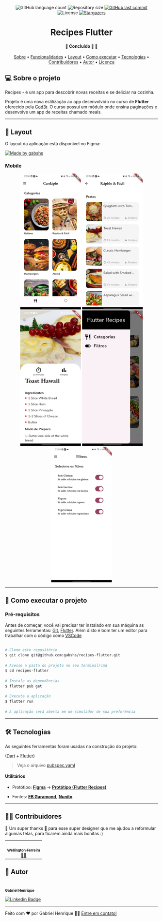 
<p align="center">
  <img alt="GitHub language count" src="https://img.shields.io/github/languages/count/gabshs/recipes-flutter?color=%2304D361">

  <img alt="Repository size" src="https://img.shields.io/github/repo-size/gabshs/recipes-flutter">
  
  <a href="https://github.com/gabshs/recipes-flutter/commits/main">
    <img alt="GitHub last commit" src="https://img.shields.io/github/last-commit/gabshs/recipes-flutter">
  </a>
    
   <img alt="License" src="https://img.shields.io/badge/license-MIT-brightgreen">
   <a href="https://github.com/gabshs/recipes-flutter/stargazers">
    <img alt="Stargazers" src="https://img.shields.io/github/stars/gabshs/recipes-flutter?style=social">
  </a>  
 
</p>
<h1 align="center">
    Recipes Flutter
</h1>

<h4 align="center"> 
	🚧  Concluído 🚀 🚧
</h4>

<p align="center">
 <a href="#-sobre-o-projeto">Sobre</a> •
 <a href="#-funcionalidades">Funcionalidades</a> •
 <a href="#-layout">Layout</a> • 
 <a href="#-como-executar-o-projeto">Como executar</a> • 
 <a href="#-tecnologias">Tecnologias</a> • 
 <a href="#-contribuidores">Contribuidores</a> • 
 <a href="#-autor">Autor</a> • 
 <a href="#user-content--licença">Licença</a>
</p>


## 💻 Sobre o projeto

Recipes - é um app para descobrir novas receitas e se deliciar na cozinha.

Projeto é uma nova estilização ao app desenvolvido no curso de **Flutter** oferecido pela [Cod3r](https://www.udemy.com/course/curso-flutter/).
O curso possui um módulo onde ensina paginações e desenvolve um app de receitas chamado meals.

---

## 🎨 Layout

O layout da aplicação está disponível no Figma:

<a href="https://www.figma.com/file/zNdIIODeN7NJ1RzVRHWDS8/Meals-Flutter?type=design&node-id=0%3A1&mode=design&t=OsTRAdfKPnLL38HF-1">
  <img alt="Made by gabshs" src="https://img.shields.io/badge/Acessar%20Layout%20-Figma-%2304D361">
</a>


### Mobile

<p align="center">
  <img alt="NextLevelWeek" title="#NextLevelWeek" src="./screenshots/categories.jpg" width="200px">
  <img alt="NextLevelWeek" title="#NextLevelWeek" src="./screenshots/meals.jpg" width="200px">
  <img alt="NextLevelWeek" title="#NextLevelWeek" src="./screenshots/meal-detail.jpg" width="200px">
  <img alt="NextLevelWeek" title="#NextLevelWeek" src="./screenshots/drawer.jpg" width="200px">
  <img alt="NextLevelWeek" title="#NextLevelWeek" src="./screenshots/settings.jpg" width="200px">
</p>

---

## 🚀 Como executar o projeto

### Pré-requisitos

Antes de começar, você vai precisar ter instalado em sua máquina as seguintes ferramentas:
[Git](https://git-scm.com), [Flutter](https://docs.flutter.dev/get-started/install). 
Além disto é bom ter um editor para trabalhar com o código como [VSCode](https://code.visualstudio.com/)


```bash

# Clone este repositório
$ git clone git@github.com:gabshs/recipes-flutter.git

# Acesse a pasta do projeto no seu terminal/cmd
$ cd recipes-flutter

# Instale as dependências
$ flutter pub get

# Execute a aplicação
$ flutter run

# A aplicação será aberta em um simulador de sua preferência

```

---

## 🛠 Tecnologias

As seguintes ferramentas foram usadas na construção do projeto:

([Dart](https://dart.dev/)  +  [Flutter](https://flutter.dev/))

> Veja o arquivo  [pubspec.yaml](https://github.com/gabshs/recipes-flutter/blob/main/pubspec.yaml)


#### [](https://github.com/tgmarinho/Ecoleta#utilit%C3%A1rios)**Utilitários**

-   Protótipo:  **[Figma](https://www.figma.com/)**  →  **[Protótipo (Flutter Recipes)](https://www.figma.com/file/zNdIIODeN7NJ1RzVRHWDS8/Meals-Flutter?type=design&node-id=0%3A1&mode=design&t=SwNCWzg71DlDwFBi-1)**

-   Fontes:  **[EB Garamond](https://fonts.google.com/specimen/EB+Garamond)**,  **[Nunito](https://fonts.google.com/specimen/Nunito)**


---

## 👨‍💻 Contribuidores

💜 Um super thanks 👏 para esse super designer que me ajudou a reformular algumas telas, para ficarem ainda mais bonitas :)

<table>
  <tr>
    <td align="center"><a href="https://www.linkedin.com/in/wtonfers/"><img style="border-radius: 50%;" src="https://media.licdn.com/dms/image/D4D03AQEM-4xP5oJ5MA/profile-displayphoto-shrink_200_200/0/1686230477293?e=1694044800&v=beta&t=4HetTlmdGJk9DTO03iCe7tb9sRdI5rldx46aBsOsZA4" width="100px;" alt=""/><br /><sub><b>Wellington Ferreira</b></sub></a><br /><a href="https://www.linkedin.com/in/wtonfers/" title="Linkedin wtonfers">👨‍🚀</a></td>
    
    
  </tr>
  
</table>

## 🦸 Autor

<a href="https://www.linkedin.com/in/gabshs/"><img style="border-radius: 50%;" src="https://media.licdn.com/dms/image/D4D03AQGHxcWh7ycxeQ/profile-displayphoto-shrink_200_200/0/1687829585370?e=1694044800&v=beta&t=1Yp4DOXXlkbHR54g2Tez2ySTEYtL-6RZCDTGNpnJgLc" width="100px;" alt=""/><br /><sub><b>Gabriel Henrique</b></sub></a><br /><a href="https://www.linkedin.com/in/gabshs/" title="linkedin gabshs"></a>

 [![Linkedin Badge](https://img.shields.io/badge/-gabshs-blue?style=flat-square&logo=Linkedin&logoColor=white&link=https://www.linkedin.com/in/gabshs/)](https://www.linkedin.com/in/gabshs/) 

---

Feito com ❤️ por Gabriel Henrique 👋🏽 [Entre em contato!](https://www.linkedin.com/in/gabshs/)
